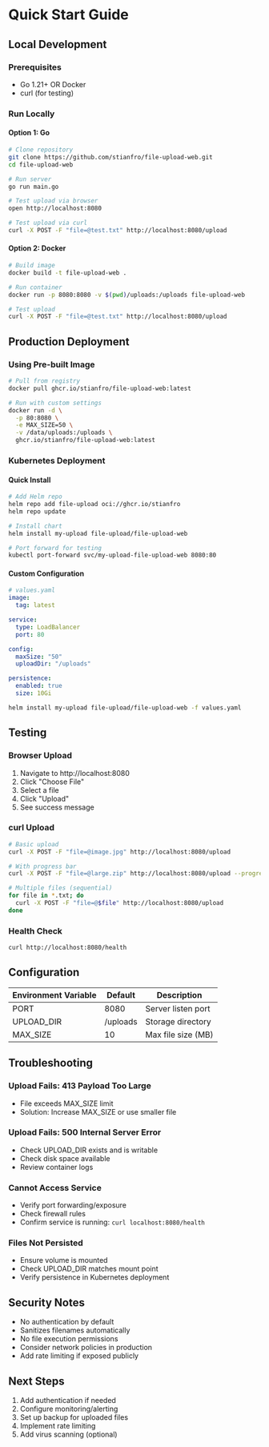 # Quick Start Guide

## Local Development

### Prerequisites
- Go 1.21+ OR Docker
- curl (for testing)

### Run Locally

#### Option 1: Go
```bash
# Clone repository
git clone https://github.com/stianfro/file-upload-web.git
cd file-upload-web

# Run server
go run main.go

# Test upload via browser
open http://localhost:8080

# Test upload via curl
curl -X POST -F "file=@test.txt" http://localhost:8080/upload
```

#### Option 2: Docker
```bash
# Build image
docker build -t file-upload-web .

# Run container
docker run -p 8080:8080 -v $(pwd)/uploads:/uploads file-upload-web

# Test upload
curl -X POST -F "file=@test.txt" http://localhost:8080/upload
```

## Production Deployment

### Using Pre-built Image
```bash
# Pull from registry
docker pull ghcr.io/stianfro/file-upload-web:latest

# Run with custom settings
docker run -d \
  -p 80:8080 \
  -e MAX_SIZE=50 \
  -v /data/uploads:/uploads \
  ghcr.io/stianfro/file-upload-web:latest
```

### Kubernetes Deployment

#### Quick Install
```bash
# Add Helm repo
helm repo add file-upload oci://ghcr.io/stianfro
helm repo update

# Install chart
helm install my-upload file-upload/file-upload-web

# Port forward for testing
kubectl port-forward svc/my-upload-file-upload-web 8080:80
```

#### Custom Configuration
```yaml
# values.yaml
image:
  tag: latest

service:
  type: LoadBalancer
  port: 80

config:
  maxSize: "50"
  uploadDir: "/uploads"

persistence:
  enabled: true
  size: 10Gi
```

```bash
helm install my-upload file-upload/file-upload-web -f values.yaml
```

## Testing

### Browser Upload
1. Navigate to http://localhost:8080
2. Click "Choose File"
3. Select a file
4. Click "Upload"
5. See success message

### curl Upload
```bash
# Basic upload
curl -X POST -F "file=@image.jpg" http://localhost:8080/upload

# With progress bar
curl -X POST -F "file=@large.zip" http://localhost:8080/upload --progress-bar

# Multiple files (sequential)
for file in *.txt; do
  curl -X POST -F "file=@$file" http://localhost:8080/upload
done
```

### Health Check
```bash
curl http://localhost:8080/health
```

## Configuration

| Environment Variable | Default | Description |
|---------------------|---------|-------------|
| PORT | 8080 | Server listen port |
| UPLOAD_DIR | /uploads | Storage directory |
| MAX_SIZE | 10 | Max file size (MB) |

## Troubleshooting

### Upload Fails: 413 Payload Too Large
- File exceeds MAX_SIZE limit
- Solution: Increase MAX_SIZE or use smaller file

### Upload Fails: 500 Internal Server Error
- Check UPLOAD_DIR exists and is writable
- Check disk space available
- Review container logs

### Cannot Access Service
- Verify port forwarding/exposure
- Check firewall rules
- Confirm service is running: `curl localhost:8080/health`

### Files Not Persisted
- Ensure volume is mounted
- Check UPLOAD_DIR matches mount point
- Verify persistence in Kubernetes deployment

## Security Notes

- No authentication by default
- Sanitizes filenames automatically
- No file execution permissions
- Consider network policies in production
- Add rate limiting if exposed publicly

## Next Steps

1. Add authentication if needed
2. Configure monitoring/alerting
3. Set up backup for uploaded files
4. Implement rate limiting
5. Add virus scanning (optional)
